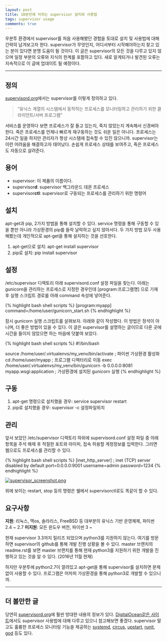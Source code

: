```yaml
---
layout: post
title: 10분만에 익히는 supervisor 설치와 사용법
tags: supervisor usage
comments: true
---
```

우분투 환경에서 supervisor를 처음 사용해봤던 경험을 토대로 설치 및 사용법에 대해 간략히 남겨보고자 한다. supervisor가 무엇인지, 어디서부터 시작해야하는지 찾고 있는 분이 있다면 분명 도움이 될 것이다. 이 글은 supervisor의 모든 것을 다루고 있지 않으며 일정 부분의 오류와 지식의 한계를 포함하고 있다. 새로 알게되거나 발견된 오류는 지속적으로 이 글에 업데이트 될 예정이다.

---

## 정의

[supervisord.org](http://supervisord.org/, "supervisord.org")에서는 supervisor를 이렇게 정의하고 있다.

> “유닉스 계열의 시스템에서 동작하는 프로세스를 모니터링하고 관리하기 위한 클라이언트/서버 프로그램”

서비스를 운영하다 보면 프로세스가 잘 돌고 있는지, 죽지 않았는지 계속해서 신경써야 한다. 죽은 프로세스를 언제나 빠르게 재구동하는 것도 쉬운 일은 아니다. 프로세스는 24시간 일을 하지만 관리자가 항상 시스템에 접속할 수 있진 않으니까. supervisor는 이런 어려움을 해결하고자 태어났다. 손쉽게 프로세스 상태를 보여주고, 죽은 프로세스도 자동으로 살려준다.

## 용어

* supervisor: 이 제품의 이름이다.
* supervisor**d**: supervisor 백그라운드 데몬 프로세스
* supervisor**ctl**: supervisor로 구동되는 프로세스를 관리하기 위한 명령어

## 설치

apt-get과 pip, 2가지 방법을 통해 설치할 수 있다. service 명령을 통해 구동할 수 있을 뿐만 아니라 가상환경의 pip를 들락 날락하고 싶지 않아서다. 두 가지 방법 모두 사용해봤는데 개인적으로 apt-get을 통해 설치하는 것을 선호한다.

1. apt-get으로 설치: apt-get install supervisor
2. pip로 설치: pip install supervisor

## 설정

/etc/supervisor 디렉토리 아래 supervisord.conf 설정 파일을 찾는다. 아래는 gunicorn을 관리하는 프로세스로 지정한 경우인데 [program:프로그램명] 으로 기재 후 실행 스크립트 경로를 아래 command 속성에 넣어준다.

{% highlight bash shell scripts %}
[program:myapp]
command=/home/user/gunicorn_start.sh
{% endhighlight %}

잠시 gunicorn 실행 스크립트를 살펴보자. 아래와 같이 작성했다. 이 방법은 정석이 아니며, 더 좋은 방법이 있을 수 있다. 이 글은 supervisor를 설명하는 글이므로 다른 곳에 시간을 들이지 않았으면 하는 마음에 덧붙여 보았다.

{% highlight bash shell scripts %}
#!/bin/bash

source /home/user/.virtualenvs/my_venv/bin/activate     ; 파이썬 가상환경 활성화
cd /home/user/myapp     ; 프로그램 디렉터리로 이동
exec /home/user/.virtualenvs/my_venv/bin/gunicorn -b 0.0.0.0:8081 myapp.wsgi:application     ; 가상환경에 설치된 gunicorn 실행
{% endhighlight %}

## 구동

1. apt-get 명령으로 설치했을 경우: service supervisor restart
2. pip로 설치했을 경우: supervisor -c 설정파일위치

## 관리

앞서 보았던 /etc/supervisor 디렉토리 하위에 supervisord.conf 설정 파일 중 아래 항목을 주석 해제 후 적절한 포트와 아이피, 접속 허용할 계정정보를 입력한다. 그러면 웹으로도 프로세스를 관리할 수 있다.

{% highlight bash shell scripts %}
[inet_http_server] ; inet (TCP) server disabled by default
port=0.0.0.0:9001
username=admin
password=1234
{% endhighlight %}

[![supervisor_screenshot.png](https://s26.postimg.org/o7pdsrr09/supervisor_screenshot.png)](https://postimg.org/image/tvvojnvcl/)

위에 보이는 restart, stop 등의 명령은 쉘에서 supervisorctl로도 똑같이 할 수 있다.

## 요구사항

**지원**: 리눅스, 맥os, 솔라리스, FreeBSD 등 대부분의 유닉스 기반 운영체제, 파이썬 2.4 ~ 2.7
**미지원**: 모든 윈도우 버전, 파이썬 3 ~

현재 supervisor 3.3까지 릴리즈 되었으며 python3를 지원하지 않는다. 여기를 방문하면 supervisor의 github를 통해 개발 진행 상황을 볼 수 있다. master 브랜치의 readme.rst를 보면 master 브랜치를 통해 현재 python3를 지원하기 위한 개발을 진행하고 있는 것을 알 수 있다. (2016년 11월 현재)

하지만 우분투에 python2.7이 깔려있고 apt-get을 통해 supervisor를 설치하면 문제없이 사용할 수 있다. 프로그램은 어차피 가상환경을 통해 python3로 개발할 수 있으니까.

---

## 더 볼만한 글
당연히 [supervisord.org](http://supervisord.org/ "supervisord.org")에 훨씬 방대한 내용의 정보가 있다. [DigitalOcean같은 사이트](https://www.digitalocean.com/community/tutorials/how-to-install-and-manage-supervisor-on-ubuntu-and-debian-vps "DigitalOcean같은 사이트")에서도 supervisor 사용법에 대해 다루고 있으니 참고해보면 좋겠다. supervisor 말고도 훌륭한 프로세스 모니터링 기능을 제공하는 [systemd](https://www.freedesktop.org/wiki/Software/systemd/ "systemd"), [circus](http://circus.readthedocs.io/en/latest/ "circus"), [upstart](http://upstart.ubuntu.com/ "upstart"), [runit](http://smarden.org/runit/ "runit"), [god](http://godrb.com/ "god") 등도 있다.